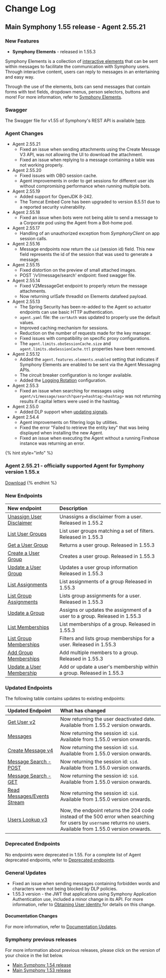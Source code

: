 # Change Log

## Main Symphony 1.55 release - Agent 2.55.21

### **New Features**

* **Symphony Elements** - released in 1.55.3

Symphony Elements is a collection of [interactive elements](../building-bots-on-symphony/symphony-elements/available-elements/) that can be sent within messages to facilitate the communication with Symphony users. Through interactive content, users can reply to messages in an entertaining and easy way.

Through the use of the elements, bots can send messages that contain forms with text fields, dropdown menus, person selectors, buttons and more! For more information, refer to [Symphony Elements](../building-bots-on-symphony/symphony-elements/).

### **Swagger**

The Swagger file for v1.55 of Symphony's REST API is available [here](https://github.com/symphonyoss/symphony-api-spec/tree/rc-current-r55).

### **Agent Changes**

* Agent 2.55.21
  * Fixed an issue when sending attachments using the Create Message V3 API, was not allowing the UI to download the attachment.
  * Fixed an issue when replying to a message containing a table was not working properly.
* Agent 2.55.20
  * Fixed issues with OBO session cache.
  * Agent improvements in order to get sessions for different user ids without compromising performance when running multiple bots.
* Agent 2.55.19
  * Added support for OpenJDK 8-242.
  * The Tomcat Embed Core has been upgraded to version 8.5.51 due to a reported security vulnerability.
* Agent 2.55.18
  * Fixed an issue when bots were not being able to send a message to a Corporate pod using the Agent from a Bot-home pod.
* Agent 2.55.17
  * Handling of an unauthorized exception from _SymphonyClient_ on app session calls.
* Agent 2.55.16
  * Message endpoints now return the `sid` \(session id\) field. This new field represents the id of the session that was used to generate a message.
* Agent 2.55.15
  * Fixed distortion on the preview of small attached images.
  * POST '/v1/message/search' endpoint: fixed swagger file.
* Agent 2.55.14
  * Fixed V2MessageGet endpoint to properly return the message attachments.
  * Now returning urlSafe threadId on Elements datafeed payload.
* Agent 2.55.13
  * The Spring Security has been re-added to the Agent so actuator endpoints can use basic HTTP authentication.
  * `agent.yaml` file: the `certAuth` was updated to properly use the default values.
  * Improved caching mechanism for sessions.
  * Reduction on the number of requests made for the key manager.
  * Fixed issues with compatibility on specific proxy configurations.
  * The `agent.limits.oboSessionCache.size` and `agent.limits.oboSessionCache.ttl` properties have been removed.
* Agent 2.55.12
  * Added the `agent.features.elements.enabled` setting that indicates if Symphony Elements are enabled to be sent via the Agent Messaging APIs.
  * The circuit breaker configuration is no longer available.
  * Added the [Logging Rotation](https://developers.symphony.com/restapi/v1.55/docs/agent-20-installation#section--logging-rotation-) configuration.
* Agent 2.55.3
  * Fixed an issue when searching for messages using `agent/v1/message/search?query=hashtag:<hashtag>` was not returning results if capital letters were used in the hashtag.
* Agent 2.55.0
  * Added DLP support when [updating signals](https://developers.symphony.com/restapi/v1.55/reference-link/update-signal).
* Agent 2.54.4
  * Agent improvements on filtering logs by utilities.
  * Fixed the error "Failed to retrieve the entity key" that was being displayed when installing the new Agent.
  * Fixed an issue when executing the Agent without a running Firehose instance was returning an error.

{% hint style="info" %}
### Agent 2.55.21 - officially supported Agent for Symphony version 1.55.x

[Download](https://storage.googleapis.com/sym-platform/developers/rest-api/agent-2.55.21.zip)
{% endhint %}

### **New Endpoints**

| New endpoint | Description |
| :--- | :--- |
| [Unassign User Disclaimer](https://developers.symphony.com/restapi/v1.55/reference-link/unassign-user-disclaimer) | Unassigns a disclaimer from a user. Released in 1.55.2 |
| [List User Groups](https://developers.symphony.com/restapi/v1.55/reference-link/list-user-groups) | List user groups matching a set of filters. Released in 1.55.3 |
| [Get a User Group](https://developers.symphony.com/restapi/v1.55/reference-link/get-a-user-group) | Returns a user group. Released in 1.55.3 |
| [Create a User Group](https://developers.symphony.com/restapi/v1.55/reference-link/create-a-user-group) | Creates a user group. Released in 1.55.3 |
| [Update a User Group](https://developers.symphony.com/restapi/v1.55/reference-link/update-a-user-group) | Updates a user group information Released in 1.55.3 |
| [List Assignments](https://developers.symphony.com/restapi/v1.55/reference-link/list-assignments) | List assignments of a group Released in 1.55.3 |
| [List Group Assignments](https://developers.symphony.com/restapi/v1.55/reference-link/list-group-assigments) | Lists group assignments for a user. Released in 1.55.3 |
| [Update a Group](https://developers.symphony.com/restapi/v1.55/reference-link/update-a-group) | Assigns or updates the assignment of a user to a group. Released in 1.55.3 |
| [List Memberships](https://developers.symphony.com/restapi/v1.55/reference-link/list-memberships) | List memberships of a group. Released in 1.55.3 |
| [List Group Memberships](https://developers.symphony.com/restapi/v1.55/reference-link/list-group-memberships) | Filters and lists group memberships for a user. Released in 1.55.3 |
| [Add Group Memberships](https://developers.symphony.com/restapi/v1.55/reference-link/add-group-memberships) | Add multiple members to a group. Released in 1.55.3 |
| [Update a User Membership](https://developers.symphony.com/restapi/v1.55/reference-link/update-a-user-membership) | Add or update a user's membership within a group. Released in 1.55.3 |

### **Updated Endpoints**

The following table contains updates to existing endpoints:

| Updated Endpoint | What has changed |
| :--- | :--- |
| [Get User v2](https://developers.symphony.com/restapi/v1.55/reference-link/get-user-v2) | Now returning the user deactivated date. Available from 1.55.2 version onwards. |
| [Messages](https://developers.symphony.com/restapi/v1.55/reference-link/messages-v4) | Now returning the session id: `sid`. Available from 1.55.0 version onwards. |
| [Create Message v4](https://developers.symphony.com/restapi/v1.55/reference-link/create-message-v4) | Now returning the session id: `sid`. Available from 1.55.0 version onwards. |
| [Message Search - POST](https://developers.symphony.com/restapi/v1.55/reference-link/message-search-post) | Now returning the session id: `sid`. Available from 1.55.0 version onwards. |
| [Message Search - GET](https://developers.symphony.com/restapi/v1.55/reference-link/message-search-get) | Now returning the session id: `sid`. Available from 1.55.0 version onwards. |
| [Read Messages/Events Stream](https://developers.symphony.com/restapi/v1.55/reference-link/read-messagesevents-stream-v4) | Now returning the session id: `sid`. Available from 1.55.0 version onwards. |
| [Users Lookup v3](https://developers.symphony.com/restapi/v1.55/reference-link/users-lookup-v3) | Now, the endpoint returns the 204 code instead of the 500 error when searching for users by `username` returns no users. Available from 1.55.0 version onwards. |

### **Deprecated Endpoints**

No endpoints were deprecated in 1.55. For a complete list of Agent deprecated endpoints, refer to [Deprecated endpoints](https://developers.symphony.com/restapi/v1.55/docs/deprecated-endpoints).

### **General Updates**

* Fixed an issue when sending messages containing forbidden words and characters were not being blocked by DLP policies.
* 1.55.3 version - the JWT that applications using Symphony Application Authentication use, included a minor change in its API. For more information, refer to [Obtaining User identity ](https://developers.symphony.com/extension/docs/application-authentication#section-obtaining-user-identity)for details on this change.

#### **Documentation Changes**

For more information, refer to [Documentation Updates](https://developers.symphony.com/restapi/v1.55/docs/documentation-changes).

### Symphony previous releases

For more information about previous releases, please click on the version of your choice in the list below.

* [Main Symphony 1.54 release](https://developers.symphony.com/restapi/v1.54/docs/change-log)
* [Main Symphony 1.53 release](https://developers.symphony.com/restapi/v1.53/docs/change-log)


